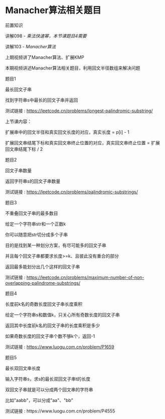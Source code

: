 # Manacher算法相关题目

前置知识

讲解098 \-  _乘法快速幂，本节课题目4需要_

讲解103 \-  _Manacher算法_

上期视频讲了Manacher算法、扩展KMP

本期视频讲述Manacher算法相关题目，利用回文半径数组来解决问题

题目1

最长回文子串

找到字符串s中最长的回文子串并返回

测试链接 : [https://leetcode\.cn/problems/longest\-palindromic\-substring/](https://leetcode.cn/problems/longest-palindromic-substring/)

上节课内容：

扩展串中的回文半径和真实回文长度的对应，真实长度 = p\[i\] \- 1

扩展回文串结尾下标和真实回文串终止位置的对应，真实回文串终止位置 = 扩展回文串结尾下标 / 2

题目2

回文子串数量

返回字符串s的回文子串数量

测试链接 : [https://leetcode\.cn/problems/palindromic\-substrings/](https://leetcode.cn/problems/palindromic-substrings/)

题目3

不重叠回文子串的最多数目

给定一个字符串str和一个正数k

你可以随意把str切分成多个子串

目的是找到某一种划分方案，有尽可能多的回文子串

并且每个回文子串都要求长度>=k、且彼此没有重合的部分

返回最多能划分出几个这样的回文子串

测试链接 : [https://leetcode\.cn/problems/maximum\-number\-of\-non\-overlapping\-palindrome\-substrings/](https://leetcode.cn/problems/maximum-number-of-non-overlapping-palindrome-substrings/)

题目4

长度前k名的奇数长度回文子串长度乘积

给定一个字符串s和数值k，只关心所有奇数长度的回文子串

返回其中长度前k名的回文子串的长度乘积是多少

如果奇数长度的回文子串个数不够k个，返回\-1

测试链接 : [https://www\.luogu\.com\.cn/problem/P1659](https://www.luogu.com.cn/problem/P1659)

题目5

最长双回文串长度

输入字符串s，求s的最长双回文子串t的长度

双回文子串就是可以分成两个回文串的字符串

比如"aabb"，可以分成"aa"、"bb"

测试链接 : https://www\.luogu\.com\.cn/problem/P4555

